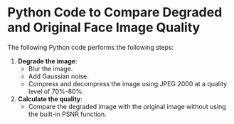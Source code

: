 # Python Code to Compare Degraded and Original Face Image Quality

The following Python code performs the following steps:
1. **Degrade the image**:
   - Blur the image.
   - Add Gaussian noise.
   - Compress and decompress the image using JPEG 2000 at a quality level of 70%-80%.
2. **Calculate the quality**:
   - Compare the degraded image with the original image without using the built-in PSNR function.